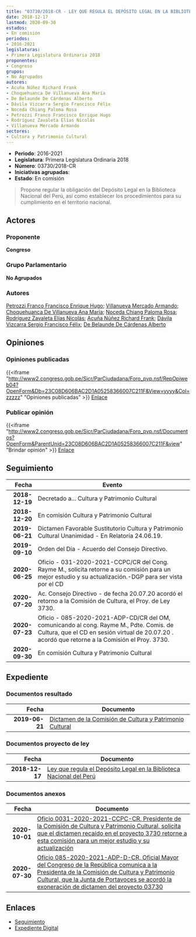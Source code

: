 ```yaml
---
title: "03730/2018-CR - LEY QUE REGULA EL DEPÓSITO LEGAL EN LA BIBLIOTECA NACIONAL DEL PERÚ"
date: 2018-12-17
lastmod: 2020-09-30
estados:
- En comisión
periodos:
- 2016-2021
legislaturas:
- Primera Legislatura Ordinaria 2018
proponentes:
- Congreso
grupos:
- No Agrupados
autores:
- Acuña Núñez Richard Frank
- Choquehuanca De Villanueva Ana María
- De Belaunde De Cárdenas Alberto
- Dávila Vizcarra Sergio Francisco Félix
- Noceda Chiang Paloma Rosa
- Petrozzi Franco Francisco Enrique Hugo
- Rodríguez Zavaleta Elías Nicolás
- Villanueva Mercado Armando
sectores:
- Cultura y Patrimonio Cultural
---
```

- **Periodo**: 2016-2021
- **Legislatura**: Primera Legislatura Ordinaria 2018
- **Número**: 03730/2018-CR
- **Iniciativas agrupadas**: 
- **Estado**: En comisión

> Propone regular la obligación del Depósito Legal en la Biblioteca Nacional del Perú, así como establecer los procedimientos para su cumplimiento en el territorio nacional.


## Actores

### Proponente

**Congreso**

### Grupo Parlamentario

**No Agrupados**

### Autores

[Petrozzi Franco Francisco Enrique Hugo](mailto:mailto:fpetrozzi@congreso.gob.pe); [Villanueva Mercado Armando](mailto:mailto:avillanuevam@congreso.gob.pe); [Choquehuanca De Villanueva Ana María](mailto:mailto:achoquehuanca@congreso.gob.pe); [Noceda Chiang Paloma Rosa](mailto:mailto:pnoceda@congreso.gob.pe); [Rodríguez Zavaleta Elías Nicolás](mailto:mailto:erodriguez@congreso.gob.pe); [Acuña Núñez Richard Frank](mailto:mailto:racuna@congreso.gob.pe); [Dávila Vizcarra Sergio Francisco Félix](mailto:mailto:sdavila@congreso.gob.pe); [De Belaunde De Cárdenas Alberto](mailto:mailto:adebelaunde@congreso.gob.pe)

## Opiniones

### Opiniones publicadas

{{<iframe "http://www2.congreso.gob.pe/Sicr/ParCiudadana/Foro_pvp.nsf/RepOpiweb04?OpenForm&Db=23C08D606BAC2D1A05258366007C211F&View=yyyy&Col=zzzzz" "Opiniones publicadas" >}}
[Enlace](http://www2.congreso.gob.pe/Sicr/ParCiudadana/Foro_pvp.nsf/RepOpiweb04?OpenForm&Db=23C08D606BAC2D1A05258366007C211F&View=yyyy&Col=zzzzz)

### Publicar opinión

{{<iframe "http://www2.congreso.gob.pe/Sicr/ParCiudadana/Foro_pvp.nsf/Documentos?OpenForm&ParentUnid=23C08D606BAC2D1A05258366007C211F&view" "Brindar opinión" >}}
[Enlace](http://www2.congreso.gob.pe/Sicr/ParCiudadana/Foro_pvp.nsf/Documentos?OpenForm&ParentUnid=23C08D606BAC2D1A05258366007C211F&view)


## Seguimiento

| Fecha | Evento |
|------:|--------|
| **2018-12-19** | Decretado a... Cultura y Patrimonio Cultural |
| **2018-12-20** | En comisión Cultura y Patrimonio Cultural |
| **2019-06-21** | Dictamen Favorable Sustitutorio Cultura y Patrimonio Cultural Unanimidad - En Relatoría 24.06.19. |
| **2019-09-10** | Orden del Día - Acuerdo del Consejo Directivo. |
| **2020-06-25** | Oficio - 031-2020-2021-CCPC/CR del Cong. Rayme M., solicita retorne a su comisión para un mejor estudio y su actualización.-DGP para ser vista por el CD |
| **2020-07-20** | Ac. Consejo Directivo - de fecha 20.07.20 acordó el retorno a la Comisión de Cultura, el Proy. de Ley 3730. |
| **2020-07-23** | Oficio - 085-2020-2021-ADP-CD/CR del OM, comunicando al cong. Rayme M., Pdte. Comis. de Cultura, que el CD en sesión virtual de 20.07.20 . acordó que retorne a la Comisión el Proy. 3730. |
| **2020-09-30** | En comisión Cultura y Patrimonio Cultural |

## Expediente

### Documentos resultado

| Fecha | Documento |
|------:|-----------|
| **2019-06-21** | [Dictamen de la Comisión de Cultura y Patrimonio Cultural](http://www.leyes.congreso.gob.pe/Documentos/2016_2021/Dictamenes/Proyectos_de_Ley/03730DC05MAY20190621...pdf) |

### Documentos proyecto de ley

| Fecha | Documento |
|------:|-----------|
| **2018-12-17** | [Ley que regula el Depósito Legal en la Biblioteca Nacional del Perú](http://www.leyes.congreso.gob.pe/Documentos/2016_2021/Proyectos_de_Ley_y_de_Resoluciones_Legislativas/PL0373020181217.pdf) |

### Documentos anexos

| Fecha | Documento |
|------:|-----------|
| **2020-10-01** | [Oficio 0031-2020-2021-CCPC-CR, Presidente de la Comisión de Cultura y Patrimonio Cultural, solicita que el dictamen recaído en el proyecto 3730 retorne a esta comisión para un mejor estudio y su actualización](http://www.leyes.congreso.gob.pe/Documentos/2016_2021/Oficios/Comisiones_Ordinarias/OFICIO-0031-2020-2021-CCPC-CR..pdf) |
| **2020-07-30** | [Oficio 085-2020-2021-ADP-D-CR, Oficial Mayor del Congreso de la República comunica a la Presidenta de la Comisión de Cultura y Patrimonio Cultural, que la Junta de Portavoces se acordó la exoneración de dictamen del proyecto 03730](http://www.leyes.congreso.gob.pe/Documentos/2016_2021/Oficios/Oficialia_Mayor/OFICIO-085-2020-2021-ADP-CD-CR.pdf) |

## Enlaces

- [Seguimiento](http://www2.congreso.gob.pe/Sicr/TraDocEstProc/CLProLey2016.nsf/f7fff46988ca05b1052578e100829cc7/0f388dba1beb36d3052583660082bcf7?OpenDocument)
- [Expediente Digital](http://www2.congreso.gob.pe/Sicr/TraDocEstProc/Expvirt_2011.nsf/visbusqptramdoc1621/03730?opendocument)

